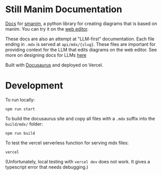# Still Manim Documentation

[Docs](https://smanim-docs.vercel.app) for [smanim](https://github.com/tommy11jo/still-manim), a python library for creating diagrams that is based on manim. You can try it on the [web editor](https://idraw.chat).

These docs are also an attempt at "LLM-first" documentation.
Each file ending in `.mdx` is served at `api/mdx/{slug}`.
These files are important for providing context for the LLM that edits diagrams on the web editor.
See more on designing docs for LLMs [here](https://smanim-docs.vercel.app/docs/extras/Documentation)

Built with [Docusaurus](https://docusaurus.io/) and deployed on Vercel.

# Development

To run locally:

```shell
npm run start
```

To build the docusaurus site and copy all files with a `.mdx` suffix into the `build/mdx/` folder:

```shell
npm run build
```

To test the vercel serverless function for serving mdx files:

```shell
vercel
```

(Unfortunately, local testing with `vercel dev` does not work. It gives a typescript error that needs debugging.)
